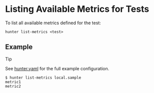 # Listing Available Metrics for Tests

To list all available metrics defined for the test:

```
hunter list-metrics <test>
```

## Example

> [!TIP]
> See [hunter.yaml](../examples/csv/hunter.yaml) for the full example configuration.

```
$ hunter list-metrics local.sample
metric1
metric2
```